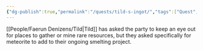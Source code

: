 ```yaml
---
{"dg-publish":true,"permalink":"/quests/tild-s-ingot/","tags":["Quest","Faerun"]}
---
```


[[People/Faerun Denizens/Tild\|Tild]] has asked the party to keep an eye out for places to gather or mine rare resources, but they asked specifically for meteorite to add to their ongoing smelting project.  